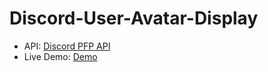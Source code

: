 # Discord-User-Avatar-Display

- API: [Discord PFP API](https://github.com/AdvanceFTeam/Discord-Profile-Picture-API)
- Live Demo: [Demo](https://discord-user-avatar-display.vercel.app/)
